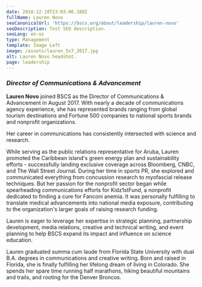 ```yaml
---
date: 2018-12-18T23:03:06.180Z
fullName: Lauren Novo
seoCanonicalUrl: 'https://bscs.org/about/leadership/lauren-novo'
seoDescription: Test SEO description.
seoLang: en-us
type: Management
template: Image Left
image: /assets/lauren_5x7_2017.jpg
alt: Lauren Novo headshot.
page: leadership
---
```


### *Director of Communications & Advancement*

**Lauren Novo** joined BSCS as the Director of Communications & Advancement in August 2017. With nearly a decade of communications agency experience, she has represented brands ranging from global tourism destinations and Fortune 500 companies to national sports brands and nonprofit organizations.

Her career in communications has consistently intersected with science and research.

While serving as the public relations representative for Aruba, Lauren promoted the Caribbean island's green energy plan and sustainability efforts - successfully landing exclusive coverage across Bloomberg, CNBC, and The Wall Street Journal. During her time in sports PR, she explored and communicated everything from concussion research to myofascial release techniques. But her passion for the nonprofit sector began while spearheading communications efforts for Kidz1stFund, a nonprofit dedicated to finding a cure for Fanconi anemia. It was personally fulfilling to translate medical advancements into national media exposure, contributing to the organization's larger goals of raising research funding.

Lauren is eager to leverage her expertise in strategic planning, partnership development, media relations, creative and technical writing, and event planning to help BSCS expand its impact and influence on science education.

Lauren graduated summa cum laude from Florida State University with dual B.A. degrees in communications and creative writing. Born and raised in Florida, she is finally fulfilling her lifelong dream of living in Colorado. She spends her spare time running half marathons, hiking beautiful mountains and trails, and rooting for the Denver Broncos.
